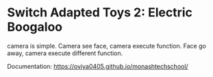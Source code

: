 # Switch Adapted Toys 2: Electric Boogaloo
camera is simple. Camera see face, camera execute function. Face go away, camera execute different function.

Documentation: https://oviya0405.github.io/monashtechschool/
